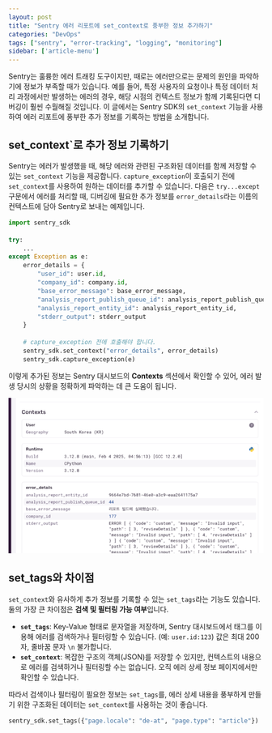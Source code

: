```yaml
---
layout: post
title: "Sentry 에러 리포트에 set_context로 풍부한 정보 추가하기"
categories: "DevOps"
tags: ["sentry", "error-tracking", "logging", "monitoring"]
sidebar: ['article-menu']
---
```


Sentry는 훌륭한 에러 트래킹 도구이지만, 때로는 에러만으로는 문제의 원인을 파악하기에 정보가 부족할 때가 있습니다. 예를 들어, 특정 사용자의 요청이나 특정 데이터 처리 과정에서만 발생하는 에러의 경우, 해당 시점의 컨텍스트 정보가 함께 기록된다면 디버깅이 훨씬 수월해질 것입니다.
이 글에서는 Sentry SDK의 `set_context` 기능을 사용하여 에러 리포트에 풍부한 추가 정보를 기록하는 방법을 소개합니다.

## set_context`로 추가 정보 기록하기

Sentry는 에러가 발생했을 때, 해당 에러와 관련된 구조화된 데이터를 함께 저장할 수 있는 `set_context` 기능을 제공합니다. `capture_exception`이 호출되기 전에 `set_context`를 사용하여 원하는 데이터를 추가할 수 있습니다.
다음은 `try...except` 구문에서 에러를 처리할 때, 디버깅에 필요한 추가 정보를 `error_details`라는 이름의 컨텍스트에 담아 Sentry로 보내는 예제입니다.

```python
import sentry_sdk

try:
    ...
except Exception as e:
    error_details = {
        "user_id": user.id,
        "company_id": company.id,
        "base_error_message": base_error_message,
        "analysis_report_publish_queue_id": analysis_report_publish_queue_id,
        "analysis_report_entity_id": analysis_report_entity_id,
        "stderr_output": stderr_output
    }

    # capture_exception 전에 호출해야 합니다.
    sentry_sdk.set_context("error_details", error_details)
    sentry_sdk.capture_exception(e)
```

이렇게 추가된 정보는 Sentry 대시보드의 **Contexts** 섹션에서 확인할 수 있어, 에러 발생 당시의 상황을 정확하게 파악하는 데 큰 도움이 됩니다.

![](/assets/images/posts/sentry_context_01.png)

## set_tags와 차이점

`set_context`와 유사하게 추가 정보를 기록할 수 있는 `set_tags`라는 기능도 있습니다. 둘의 가장 큰 차이점은 **검색 및 필터링 가능 여부**입니다.

-   **`set_tags`**: Key-Value 형태로 문자열을 저장하며, Sentry 대시보드에서 태그를 이용해 에러를 검색하거나 필터링할 수 있습니다. (예: `user.id:123`) 값은 최대 200자, 줄바꿈 문자 `\n` 불가합니다.
-   **`set_context`**: 복잡한 구조의 객체(JSON)를 저장할 수 있지만, 컨텍스트의 내용으로 에러를 검색하거나 필터링할 수는 없습니다. 오직 에러 상세 정보 페이지에서만 확인할 수 있습니다.

따라서 검색이나 필터링이 필요한 정보는 `set_tags`를, 에러 상세 내용을 풍부하게 만들기 위한 구조화된 데이터는 `set_context`를 사용하는 것이 좋습니다.

```python
sentry_sdk.set_tags({"page.locale": "de-at", "page.type": "article"})
```

